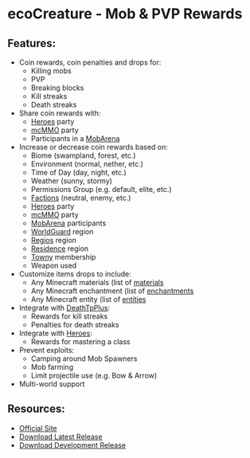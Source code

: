 ecoCreature - Mob & PVP Rewards
===============================

## Features:

* Coin rewards, coin penalties and drops for:
	* Killing mobs
	* PVP
	* Breaking blocks
	* Kill streaks
	* Death streaks
* Share coin rewards with:
	* [Heroes](http://dev.bukkit.org/server-mods/heroes/) party
	* [mcMMO](http://dev.bukkit.org/server-mods/mcmmo/) party
	* Participants in a [MobArena](http://dev.bukkit.org/server-mods/mobarena/)
* Increase or decrease coin rewards based on:
	* Biome (swampland, forest, etc.)
	* Environment (normal, nether, etc.)
	* Time of Day (day, night, etc.)
	* Weather (sunny, stormy)
	* Permissions Group (e.g. default, elite, etc.)
	* [Factions](http://dev.bukkit.org/server-mods/factions/) (neutral, enemy, etc.)
	* [Heroes](http://dev.bukkit.org/server-mods/heroes/) party
	* [mcMMO](http://dev.bukkit.org/server-mods/mcmmo/) party
	* [MobArena](http://dev.bukkit.org/server-mods/mobarena/) participants
	* [WorldGuard](http://dev.bukkit.org/server-mods/worldguard/) region
	* [Regios](http://dev.bukkit.org/server-mods/regios/) region
	* [Residence](http://dev.bukkit.org/server-mods/residence/) region
	* [Towny](http://dev.bukkit.org/server-mods/towny-advanced/) membership
	* Weapon used
* Customize items drops to include:
	* Any Minecraft materials (list of [materials](http://jd.bukkit.org/apidocs/org/bukkit/Material.html)
	* Any Minecraft enchantment (list of [enchantments](http://jd.bukkit.org/apidocs/org/bukkit/enchantments/Enchantment.html)
	* Any Minecraft entity (list of [entities](http://jd.bukkit.org/apidocs/org/bukkit/entity/EntityType.html)
* Integrate with [DeathTpPlus](http://dev.bukkit.org/server-mods/deathtpplus/):
	* Rewards for kill streaks
	* Penalties for death streaks
* Integrate with [Heroes](http://dev.bukkit.org/server-mods/heroes/):
	* Rewards for mastering a class
* Prevent exploits:
	* Camping around Mob Spawners
	* Mob farming
	* Limit projectile use (e.g. Bow & Arrow)
* Multi-world support

## Resources:

* [Official Site](http://dev.bukkit.org/server-mods/ecocreature/)
* [Download Latest Release](http://dev.bukkit.org/server-mods/ecocreature/files/)
* [Download Development Release](http://ci.bighatchet.com/job/ecoCreature/)
